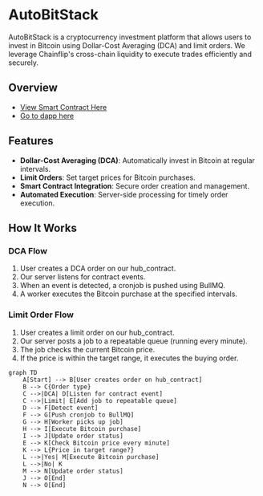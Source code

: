 # AutoBitStack

AutoBitStack is a cryptocurrency investment platform that allows users to invest in Bitcoin using Dollar-Cost Averaging (DCA) and limit orders. We leverage Chainflip's cross-chain liquidity to execute trades efficiently and securely.

## Overview
- [View Smart Contract Here](https://github.com/AutoBitStack/sdk/blob/main/src/AutoBitStack.sol)
- [Go to dapp here](https://autobitstack.akbaridria.xyz/)

## Features

- **Dollar-Cost Averaging (DCA)**: Automatically invest in Bitcoin at regular intervals.
- **Limit Orders**: Set target prices for Bitcoin purchases.
- **Smart Contract Integration**: Secure order creation and management.
- **Automated Execution**: Server-side processing for timely order execution.

## How It Works

### DCA Flow

1. User creates a DCA order on our hub_contract.
2. Our server listens for contract events.
3. When an event is detected, a cronjob is pushed using BullMQ.
4. A worker executes the Bitcoin purchase at the specified intervals.

### Limit Order Flow

1. User creates a limit order on our hub_contract.
2. Our server posts a job to a repeatable queue (running every minute).
3. The job checks the current Bitcoin price.
4. If the price is within the target range, it executes the buying order.

```mermaid
graph TD
    A[Start] --> B[User creates order on hub_contract]
    B --> C{Order type}
    C -->|DCA| D[Listen for contract event]
    C -->|Limit| E[Add job to repeatable queue]
    D --> F[Detect event]
    F --> G[Push cronjob to BullMQ]
    G --> H[Worker picks up job]
    H --> I[Execute Bitcoin purchase]
    I --> J[Update order status]
    E --> K[Check Bitcoin price every minute]
    K --> L{Price in target range?}
    L -->|Yes| M[Execute Bitcoin purchase]
    L -->|No| K
    M --> N[Update order status]
    J --> O[End]
    N --> O[End]
